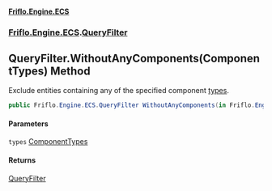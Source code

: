#### [Friflo.Engine.ECS](index.md 'index')
### [Friflo.Engine.ECS](Friflo.Engine.ECS.md 'Friflo.Engine.ECS').[QueryFilter](QueryFilter.md 'Friflo.Engine.ECS.QueryFilter')

## QueryFilter.WithoutAnyComponents(ComponentTypes) Method

Exclude entities containing any of the specified  component [types](QueryFilter.WithoutAnyComponents(ComponentTypes).md#Friflo.Engine.ECS.QueryFilter.WithoutAnyComponents(Friflo.Engine.ECS.ComponentTypes).types 'Friflo.Engine.ECS.QueryFilter.WithoutAnyComponents(Friflo.Engine.ECS.ComponentTypes).types').

```csharp
public Friflo.Engine.ECS.QueryFilter WithoutAnyComponents(in Friflo.Engine.ECS.ComponentTypes types);
```
#### Parameters

<a name='Friflo.Engine.ECS.QueryFilter.WithoutAnyComponents(Friflo.Engine.ECS.ComponentTypes).types'></a>

`types` [ComponentTypes](ComponentTypes.md 'Friflo.Engine.ECS.ComponentTypes')

#### Returns
[QueryFilter](QueryFilter.md 'Friflo.Engine.ECS.QueryFilter')